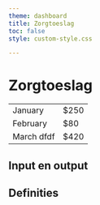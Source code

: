 ```yaml
---
theme: dashboard
title: Zorgtoeslag
toc: false
style: custom-style.css

---
```


# Zorgtoeslag

|              |      |
|--------------|------|
| January      | $250 |
| February     | $80  |
| March   dfdf | $420 |


## Input en output

## Definities


